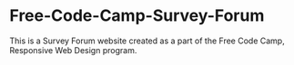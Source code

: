 # Free-Code-Camp-Survey-Forum
This is a Survey Forum website created as a part of the Free Code Camp, Responsive Web Design program.
